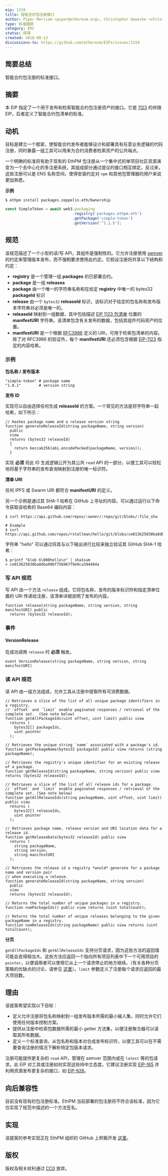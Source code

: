 ```yaml
---
eip: 1319
title: 智能合约包注册接口
author: Piper Merriam <piper@ethereum.org>, Christopher Gewecke <christophergewecke@gmail.com>, g. nicholas d'andrea <nick.dandrea@consensys.net>, Nick Gheorghita (@njgheorghita)
type: 标准跟踪
category: ERC
status: 停滞
created: 2018-08-13
discussions-to: https://github.com/ethereum/EIPs/issues/1319
---
```


## 简要总结
智能合约包注册的标准接口。

## 摘要
本 EIP 指定了一个用于发布和检索智能合约包注册资产的接口。它是 [1123](./eip-1123.md) 的伴随 EIP，后者定义了智能合约包清单的标准。

## 动机
目标是建立一个框架，使智能合约发布者能够设计和部署具有任意业务逻辑的代码注册，同时暴露一组工具可以用来为合约消费者检索资产的公共端点。

一个明确的标准将有助于现有的 EthPM 包注册从一个集中式的单项目社区资源演变为一个去中心化的多注册系统，其组成部分通过提议的接口相互绑定。反过来，这些注册可以是 ENS 名称空间，使得安装约定对 `npm` 和其他包管理器的用户来说更加熟悉。

**示例**
```shell
$ ethpm install packages.zeppelin.eth/Ownership
```

```javascript
const SimpleToken = await web3.packaging
                              .registry('packages.ethpm.eth')
                              .getPackage('simple-token')
                              .getVersion('^1.1.5');
```

## 规范
该规范描述了一个小型的读/写 API，其组件是强制性的。它允许注册使用 [semver](https://semver.org/) 的约定来管理版本发布，而不强制要求使用此约定。它假设注册将共享以下结构和约定：

+ **registry** 是一个管理一组 **packages** 的已部署合约。
+ **package** 是一组 **releases**
+ **package** 由一个唯一的字符串名称和在给定 **registry** 中唯一的 bytes32 **packageId** 标识
+ **release** 由一个 `bytes32` **releaseId** 标识，该标识对于给定的包名称和发布版本字符串对必须是唯一的。
+ **releaseId** 映射到一组数据，其中包括描述 [EIP 1123 包清单](./eip-1123.md) 位置的 **manifestURI** 字符串。该清单包含有关发布的数据，包括其组件代码资产的位置。
+ **manifestURI** 是一个根据 [RFC3986](https://tools.ietf.org/html/rfc3986) 定义的 URI，可用于检索包清单的内容。除了对 RFC3986 的验证外，每个 **manifestURI** 还必须包含根据 [EIP-1123](./eip-1123.md) 指定的内容哈希。

### 示例

**包名称 / 发布版本**

```shell
"simple-token" # package name
"1.0.1"        # version string
```

**发布 ID**

实现可以自由选择任何生成 **releaseId** 的方案。一个常见的方法是将字符串一起哈希，如下所示：

```solidity
// Hashes package name and a release version string
function generateReleaseId(string packageName, string version)
  public
  view
  returns (bytes32 releaseId)
  {
    return keccak256(abi.encodePacked(packageName, version));
  }
```
实现 **必须** 将此 ID 生成逻辑公开为其公共 `read` API 的一部分，以便工具可以轻松地将基于字符串的发布查询映射到注册的唯一标识符。

**清单 URI**

任何 IPFS 或 Swarm URI 都符合 **manifestURI** 的定义。

另一个示例是通过其 SHA-1 哈希在 GitHub 上寻址的内容。可以通过运行以下命令获取该哈希的 Base64 编码内容：
```shell
$ curl https://api.github.com/repos/:owner/:repo/git/blobs/:file_sha

# Example
$ curl https://api.github.com/repos/rstallman/hello/git/blobs/ce013625030ba8dba906f756967f9e9ca394464a
```

字符串 "hello" 可以通过将其与以下输出进行比较来独立验证其 GitHub SHA-1 哈希：
```shell
$ printf "blob 6\000hello\n" | sha1sum
> ce013625030ba8dba906f756967f9e9ca394464a
```

### 写 API 规范
写 API 由一个方法 `release` 组成。它将包名称、发布的版本标识符和指定清单位置的 URI 传递给注册，该清单详细说明了发布的内容。
```solidity
function release(string packageName, string version, string manifestURI) public
  returns (bytes32 releaseId);
```

### 事件

#### VersionRelease
在成功调用 `release` 时 **必须** 触发。

```solidity
event VersionRelease(string packageName, string version, string manifestURI)
```

### 读 API 规范

读 API 由一组方法组成，允许工具从注册中提取所有可消费数据。

```solidity
// Retrieves a slice of the list of all unique package identifiers in a registry.
// `offset` and `limit` enable paginated responses / retrieval of the complete set.  (See note below)
function getAllPackageIds(uint offset, uint limit) public view
  returns (
    bytes32[] packageIds,
    uint pointer
  );

// Retrieves the unique string `name` associated with a package's id.
function getPackageName(bytes32 packageId) public view returns (string packageName);

// Retrieves the registry's unique identifier for an existing release of a package.
function getReleaseId(string packageName, string version) public view returns (bytes32 releaseId);

// Retrieves a slice of the list of all release ids for a package.
// `offset` and `limit` enable paginated responses / retrieval of the complete set. (See note below)
function getAllReleaseIds(string packageName, uint offset, uint limit) public view
  returns (
    bytes32[] releaseIds,
    uint pointer
  );

// Retrieves package name, release version and URI location data for a release id.
function getReleaseData(bytes32 releaseId) public view
  returns (
    string packageName,
    string version,
    string manifestURI
  );

// Retrieves the release id a registry *would* generate for a package name and version pair
// when executing a release.
function generateReleaseId(string packageName, string version)
  public
  view
  returns (bytes32 releaseId);

// Returns the total number of unique packages in a registry.
function numPackageIds() public view returns (uint totalCount);

// Returns the total number of unique releases belonging to the given packageName in a registry.
function numReleaseIds(string packageName) public view returns (uint totalCount);
```
**分页**

`getAllPackageIds` 和 `getAllReleaseIds` 支持分页请求，因为这些方法的返回值可能会变得相当大。这些方法应返回一个指向所有项目列表中下一个可用项目的 `pointer`，以便调用者可以使用它从上一个请求停止的地方继续。（有关各种分页策略的优缺点的讨论，请参见 [这里](https://mixmax.com/blog/api-paging-built-the-right-way)）。`limit` 参数定义了注册每个请求应返回的最大项目数。

## 理由
该提案希望实现以下目标：

+ 定义允许注册将包名称映射到一组发布版本所需的最小输入集，同时允许它们使用任何版本控制方案。
+ 提供从注册中检索包数据所需的最小 getter 方法集，以便注册聚合器可以读取其所有数据。
+ 定义一个标准查询，从包名称和版本对合成发布标识符，以便工具可以在不需要查询注册的情况下解析特定包版本请求。

注册可能提供更复杂的 `read` API，管理在 semver 范围内或在 `latest` 等的包请求。此 EIP 对工具或注册如何实现这些持中立态度。它建议注册实现 [EIP-165](./eip-165.md) 并利用资源发布更复杂的接口，如 [EIP-926](./eip-926.md)。

## 向后兼容性
目前没有现有的包注册标准。EthPM 当前部署的包注册将不符合该标准，因为它仅实现了规范中描述的一个方法签名。

## 实现
该提案的参考实现正在 EthPM 组织的 GitHub 上积极开发 [这里](https://github.com/ethpm/escape-truffle)。

## 版权
版权及相关权利通过 [CC0](../LICENSE.md) 放弃。